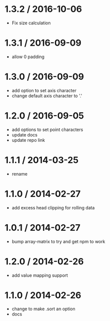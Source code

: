 1.3.2 / 2016-10-06
==================

 * Fix size calculation

1.3.1 / 2016-09-09
==================

 * allow 0 padding

1.3.0 / 2016-09-09
==================

 * add option to set axis character
 * change default axis character to '.'


1.2.0 / 2016-09-05
==================

 * add options to set point characters
 * update docs
 * update repo link

1.1.1 / 2014-03-25
==================

 * rename

1.1.0 / 2014-02-27
==================

 * add excess head clipping for rolling data

1.0.1 / 2014-02-27
==================

 * bump array-matrix to try and get npm to work

1.2.0 / 2014-02-26
==================

 * add value mapping support

1.1.0 / 2014-02-26
==================

 * change to make .sort an option
 * docs
